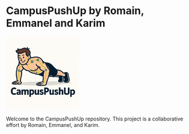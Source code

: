 
# CampusPushUp by Romain, Emmanel and Karim

<img src="logo.png" width="200" />

Welcome to the CampusPushUp repository. This project is a collaborative effort by Romain, Emmanel, and Karim.
